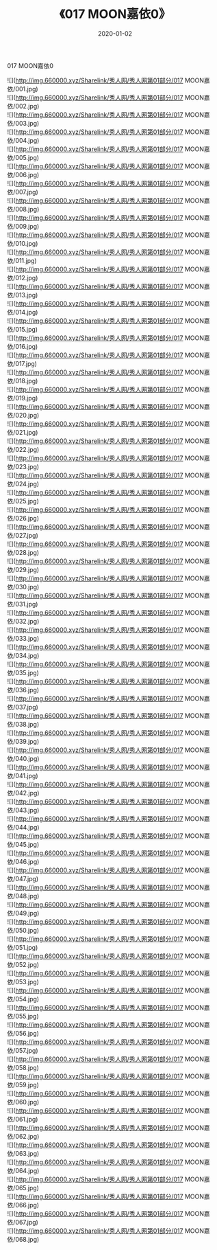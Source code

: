 ﻿---
layout: post
title:  《017 MOON嘉依0》
date:   2020-01-02
img: http://img.660000.xyz/Sharelink/秀人网/秀人网第01部分/017 MOON嘉依0/000.jpg
categories: [美女, 清纯, 唯美]
---

017 MOON嘉依0

  ![](http://img.660000.xyz/Sharelink/秀人网/秀人网第01部分/017 MOON嘉依/001.jpg) <br> ![](http://img.660000.xyz/Sharelink/秀人网/秀人网第01部分/017 MOON嘉依/002.jpg) <br> ![](http://img.660000.xyz/Sharelink/秀人网/秀人网第01部分/017 MOON嘉依/003.jpg) <br> ![](http://img.660000.xyz/Sharelink/秀人网/秀人网第01部分/017 MOON嘉依/004.jpg) <br> ![](http://img.660000.xyz/Sharelink/秀人网/秀人网第01部分/017 MOON嘉依/005.jpg) <br> ![](http://img.660000.xyz/Sharelink/秀人网/秀人网第01部分/017 MOON嘉依/006.jpg) <br> ![](http://img.660000.xyz/Sharelink/秀人网/秀人网第01部分/017 MOON嘉依/007.jpg) <br> ![](http://img.660000.xyz/Sharelink/秀人网/秀人网第01部分/017 MOON嘉依/008.jpg) <br> ![](http://img.660000.xyz/Sharelink/秀人网/秀人网第01部分/017 MOON嘉依/009.jpg) <br> ![](http://img.660000.xyz/Sharelink/秀人网/秀人网第01部分/017 MOON嘉依/010.jpg) <br> ![](http://img.660000.xyz/Sharelink/秀人网/秀人网第01部分/017 MOON嘉依/011.jpg) <br> ![](http://img.660000.xyz/Sharelink/秀人网/秀人网第01部分/017 MOON嘉依/012.jpg) <br> ![](http://img.660000.xyz/Sharelink/秀人网/秀人网第01部分/017 MOON嘉依/013.jpg) <br> ![](http://img.660000.xyz/Sharelink/秀人网/秀人网第01部分/017 MOON嘉依/014.jpg) <br> ![](http://img.660000.xyz/Sharelink/秀人网/秀人网第01部分/017 MOON嘉依/015.jpg) <br> ![](http://img.660000.xyz/Sharelink/秀人网/秀人网第01部分/017 MOON嘉依/016.jpg) <br> ![](http://img.660000.xyz/Sharelink/秀人网/秀人网第01部分/017 MOON嘉依/017.jpg) <br> ![](http://img.660000.xyz/Sharelink/秀人网/秀人网第01部分/017 MOON嘉依/018.jpg) <br> ![](http://img.660000.xyz/Sharelink/秀人网/秀人网第01部分/017 MOON嘉依/019.jpg) <br> ![](http://img.660000.xyz/Sharelink/秀人网/秀人网第01部分/017 MOON嘉依/020.jpg) <br> ![](http://img.660000.xyz/Sharelink/秀人网/秀人网第01部分/017 MOON嘉依/021.jpg) <br> ![](http://img.660000.xyz/Sharelink/秀人网/秀人网第01部分/017 MOON嘉依/022.jpg) <br> ![](http://img.660000.xyz/Sharelink/秀人网/秀人网第01部分/017 MOON嘉依/023.jpg) <br> ![](http://img.660000.xyz/Sharelink/秀人网/秀人网第01部分/017 MOON嘉依/024.jpg) <br> ![](http://img.660000.xyz/Sharelink/秀人网/秀人网第01部分/017 MOON嘉依/025.jpg) <br> ![](http://img.660000.xyz/Sharelink/秀人网/秀人网第01部分/017 MOON嘉依/026.jpg) <br> ![](http://img.660000.xyz/Sharelink/秀人网/秀人网第01部分/017 MOON嘉依/027.jpg) <br> ![](http://img.660000.xyz/Sharelink/秀人网/秀人网第01部分/017 MOON嘉依/028.jpg) <br> ![](http://img.660000.xyz/Sharelink/秀人网/秀人网第01部分/017 MOON嘉依/029.jpg) <br> ![](http://img.660000.xyz/Sharelink/秀人网/秀人网第01部分/017 MOON嘉依/030.jpg) <br> ![](http://img.660000.xyz/Sharelink/秀人网/秀人网第01部分/017 MOON嘉依/031.jpg) <br> ![](http://img.660000.xyz/Sharelink/秀人网/秀人网第01部分/017 MOON嘉依/032.jpg) <br> ![](http://img.660000.xyz/Sharelink/秀人网/秀人网第01部分/017 MOON嘉依/033.jpg) <br> ![](http://img.660000.xyz/Sharelink/秀人网/秀人网第01部分/017 MOON嘉依/034.jpg) <br> ![](http://img.660000.xyz/Sharelink/秀人网/秀人网第01部分/017 MOON嘉依/035.jpg) <br> ![](http://img.660000.xyz/Sharelink/秀人网/秀人网第01部分/017 MOON嘉依/036.jpg) <br> ![](http://img.660000.xyz/Sharelink/秀人网/秀人网第01部分/017 MOON嘉依/037.jpg) <br> ![](http://img.660000.xyz/Sharelink/秀人网/秀人网第01部分/017 MOON嘉依/038.jpg) <br> ![](http://img.660000.xyz/Sharelink/秀人网/秀人网第01部分/017 MOON嘉依/039.jpg) <br> ![](http://img.660000.xyz/Sharelink/秀人网/秀人网第01部分/017 MOON嘉依/040.jpg) <br> ![](http://img.660000.xyz/Sharelink/秀人网/秀人网第01部分/017 MOON嘉依/041.jpg) <br> ![](http://img.660000.xyz/Sharelink/秀人网/秀人网第01部分/017 MOON嘉依/042.jpg) <br> ![](http://img.660000.xyz/Sharelink/秀人网/秀人网第01部分/017 MOON嘉依/043.jpg) <br> ![](http://img.660000.xyz/Sharelink/秀人网/秀人网第01部分/017 MOON嘉依/044.jpg) <br> ![](http://img.660000.xyz/Sharelink/秀人网/秀人网第01部分/017 MOON嘉依/045.jpg) <br> ![](http://img.660000.xyz/Sharelink/秀人网/秀人网第01部分/017 MOON嘉依/046.jpg) <br> ![](http://img.660000.xyz/Sharelink/秀人网/秀人网第01部分/017 MOON嘉依/047.jpg) <br> ![](http://img.660000.xyz/Sharelink/秀人网/秀人网第01部分/017 MOON嘉依/048.jpg) <br> ![](http://img.660000.xyz/Sharelink/秀人网/秀人网第01部分/017 MOON嘉依/049.jpg) <br> ![](http://img.660000.xyz/Sharelink/秀人网/秀人网第01部分/017 MOON嘉依/050.jpg) <br> ![](http://img.660000.xyz/Sharelink/秀人网/秀人网第01部分/017 MOON嘉依/051.jpg) <br> ![](http://img.660000.xyz/Sharelink/秀人网/秀人网第01部分/017 MOON嘉依/052.jpg) <br> ![](http://img.660000.xyz/Sharelink/秀人网/秀人网第01部分/017 MOON嘉依/053.jpg) <br> ![](http://img.660000.xyz/Sharelink/秀人网/秀人网第01部分/017 MOON嘉依/054.jpg) <br> ![](http://img.660000.xyz/Sharelink/秀人网/秀人网第01部分/017 MOON嘉依/055.jpg) <br> ![](http://img.660000.xyz/Sharelink/秀人网/秀人网第01部分/017 MOON嘉依/056.jpg) <br> ![](http://img.660000.xyz/Sharelink/秀人网/秀人网第01部分/017 MOON嘉依/057.jpg) <br> ![](http://img.660000.xyz/Sharelink/秀人网/秀人网第01部分/017 MOON嘉依/058.jpg) <br> ![](http://img.660000.xyz/Sharelink/秀人网/秀人网第01部分/017 MOON嘉依/059.jpg) <br> ![](http://img.660000.xyz/Sharelink/秀人网/秀人网第01部分/017 MOON嘉依/060.jpg) <br> ![](http://img.660000.xyz/Sharelink/秀人网/秀人网第01部分/017 MOON嘉依/061.jpg) <br> ![](http://img.660000.xyz/Sharelink/秀人网/秀人网第01部分/017 MOON嘉依/062.jpg) <br> ![](http://img.660000.xyz/Sharelink/秀人网/秀人网第01部分/017 MOON嘉依/063.jpg) <br> ![](http://img.660000.xyz/Sharelink/秀人网/秀人网第01部分/017 MOON嘉依/064.jpg) <br> ![](http://img.660000.xyz/Sharelink/秀人网/秀人网第01部分/017 MOON嘉依/065.jpg) <br> ![](http://img.660000.xyz/Sharelink/秀人网/秀人网第01部分/017 MOON嘉依/066.jpg) <br> ![](http://img.660000.xyz/Sharelink/秀人网/秀人网第01部分/017 MOON嘉依/067.jpg) <br> ![](http://img.660000.xyz/Sharelink/秀人网/秀人网第01部分/017 MOON嘉依/068.jpg) <br>